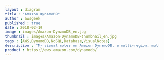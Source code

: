 ```yaml
---
layout : diagram
title : "Amazon DynamoDB"
author : awsgeek
published : true
date : 2018-02-10
image : images/Amazon-DynamoDB_en.jpg
thumbnail : images/Amazon-DynamoDB-thumbnail_en.jpg
tags : [AWS,DynamoDB,NoSQL,Database,VisualNotes]
description : "My visual notes on Amazon DynamoDB, a multi-region, multi-master key-value and document database for your non-relational workloads."
product : https://aws.amazon.com/dynamodb/
---
```

